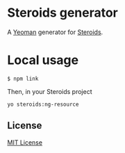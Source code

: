 # Steroids generator

A [Yeoman](http://yeoman.io) generator for [Steroids](https://github.com/appgyver/steroids).

# Local usage

```
$ npm link
```

Then, in your Steroids project

```
yo steroids:ng-resource
```

## License

[MIT License](http://en.wikipedia.org/wiki/MIT_License)
